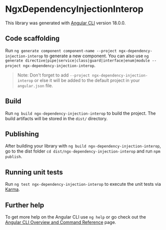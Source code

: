 # NgxDependencyInjectionInterop

This library was generated with [Angular CLI](https://github.com/angular/angular-cli) version 18.0.0.

## Code scaffolding

Run `ng generate component component-name --project ngx-dependency-injection-interop` to generate a new component. You can also use `ng generate directive|pipe|service|class|guard|interface|enum|module --project ngx-dependency-injection-interop`.
> Note: Don't forget to add `--project ngx-dependency-injection-interop` or else it will be added to the default project in your `angular.json` file. 

## Build

Run `ng build ngx-dependency-injection-interop` to build the project. The build artifacts will be stored in the `dist/` directory.

## Publishing

After building your library with `ng build ngx-dependency-injection-interop`, go to the dist folder `cd dist/ngx-dependency-injection-interop` and run `npm publish`.

## Running unit tests

Run `ng test ngx-dependency-injection-interop` to execute the unit tests via [Karma](https://karma-runner.github.io).

## Further help

To get more help on the Angular CLI use `ng help` or go check out the [Angular CLI Overview and Command Reference](https://angular.dev/tools/cli) page.

